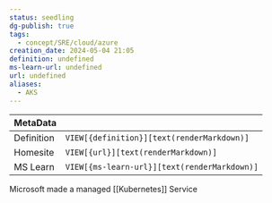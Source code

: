 ```yaml
---
status: seedling
dg-publish: true
tags:
  - concept/SRE/cloud/azure
creation_date: 2024-05-04 21:05
definition: undefined
ms-learn-url: undefined
url: undefined
aliases:
  - AKS
---
```


| MetaData   |                                              |
| ---------- | -------------------------------------------- |
| Definition | `VIEW[{definition}][text(renderMarkdown)]`   |
| Homesite   | `VIEW[{url}][text(renderMarkdown)]`          |
| MS Learn   | `VIEW[{ms-learn-url}][text(renderMarkdown)]` |

Microsoft made a managed [[Kubernetes]] Service
